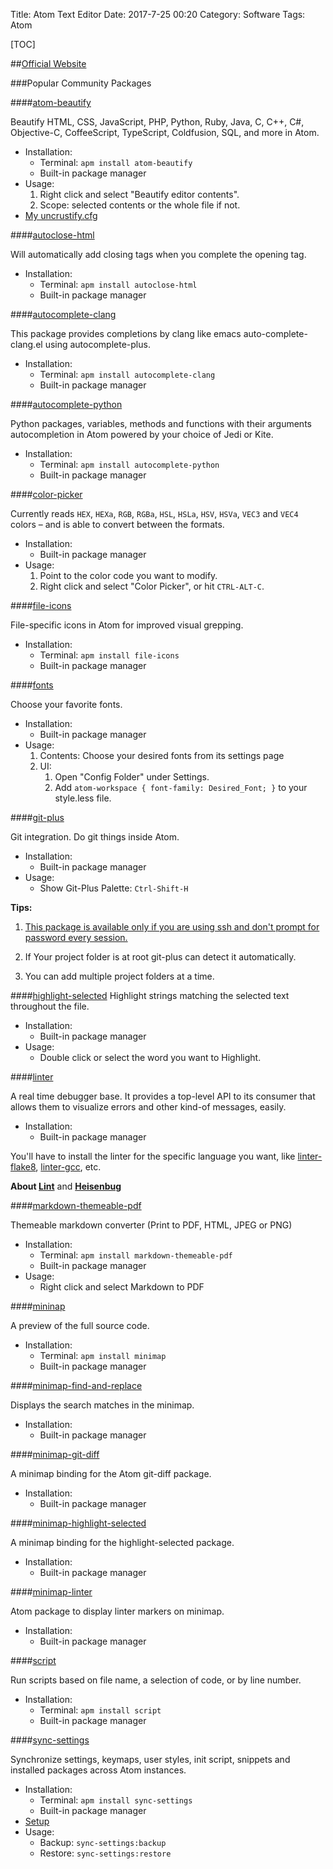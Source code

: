 Title: Atom Text Editor
Date: 2017-7-25 00:20
Category: Software
Tags: Atom

[TOC]

##[Official Website](https://atom.io/)

###Popular Community Packages

####[atom-beautify](https://atom.io/packages/atom-beautify)

Beautify HTML, CSS, JavaScript, PHP, Python, Ruby, Java, C, C++, C#, Objective-C, CoffeeScript, TypeScript, Coldfusion, SQL, and more in Atom.

*   Installation:
    *   Terminal: ``apm install atom-beautify``
    *   Built-in package manager
*   Usage:
    1.  Right click and select "Beautify editor contents".
    2.  Scope: selected contents or the whole file if not.
*   [My uncrustify.cfg](https://gist.github.com/Superdanby/40de920a0e94c2e8b8389b2a0a34765b)

####[autoclose-html](https://atom.io/packages/autoclose-html)

Will automatically add closing tags when you complete the opening tag.

*   Installation:
    *   Terminal: ``apm install autoclose-html``
    *   Built-in package manager

####[autocomplete-clang](https://atom.io/packages/autocomplete-clang)

This package provides completions by clang like emacs auto-complete-clang.el using autocomplete-plus.

*   Installation:
    *   Terminal: ``apm install autocomplete-clang``
    *   Built-in package manager

####[autocomplete-python](https://atom.io/packages/autocomplete-python)

Python packages, variables, methods and functions with their arguments autocompletion in Atom powered by your choice of Jedi or Kite.

*   Installation:
    *   Terminal: ``apm install autocomplete-python``
    *   Built-in package manager

####[color-picker](https://atom.io/packages/color-picker)

Currently reads `HEX`, `HEXa`, `RGB`, `RGBa`, `HSL`, `HSLa`, `HSV`, `HSVa`, `VEC3` and `VEC4` colors – and is able to convert between the formats.

*   Installation:
    *   Built-in package manager
*   Usage:
    1.  Point to the color code you want to modify.
    2.  Right click and select "Color Picker", or hit `CTRL-ALT-C`.

####[file-icons](https://atom.io/packages/file-icons)

File-specific icons in Atom for improved visual grepping.

*   Installation:
    *   Terminal: ``apm install file-icons``
    *   Built-in package manager

####[fonts](https://atom.io/packages/fonts)

Choose your favorite fonts.

*   Installation:
    *   Built-in package manager
*   Usage:
    1.  Contents: Choose your desired fonts from its settings page
    2.  UI:
        1.  Open "Config Folder" under Settings.
        2.  Add ``atom-workspace { font-family: Desired_Font; }`` to your style.less file.

####[git-plus](https://atom.io/packages/git-plus)

Git integration. Do git things inside Atom.

*   Installation:
    *   Built-in package manager
*   Usage:
    *   Show Git-Plus Palette: `Ctrl-Shift-H`

**Tips:**

1.  [This package is available only if you are using ssh and don't prompt for password every session.](https://help.github.com/articles/generating-a-new-ssh-key-and-adding-it-to-the-ssh-agent/)

2.  If Your project folder is at root git-plus can detect it automatically.

3.  You can add multiple project folders at a time.

####[highlight-selected](https://atom.io/packages/highlight-selected)
Highlight strings matching the selected text throughout the file.

*   Installation:
    *   Built-in package manager
*   Usage:
    *   Double click or select the word you want to Highlight.

####[linter](https://atom.io/packages/linter)

A real time debugger base. It provides a top-level API to its consumer that allows them to visualize errors and other kind-of messages, easily.

*   Installation:
    *   Built-in package manager

You'll have to install the linter for the specific language you want, like [linter-flake8](https://atom.io/packages/linter-flake8), [linter-gcc](https://atom.io/packages/linter-gcc), etc.

**About [Lint](https://en.wikipedia.org/wiki/Lint_(software))** and **[Heisenbug](https://en.wikipedia.org/wiki/Heisenbug)**

####[markdown-themeable-pdf](https://atom.io/packages/markdown-themeable-pdf)

Themeable markdown converter (Print to PDF, HTML, JPEG or PNG)

*   Installation:
    *   Terminal: ``apm install markdown-themeable-pdf``
    *   Built-in package manager
*   Usage:
    *   Right click and select Markdown to PDF

####[mininap](https://atom.io/packages/minimap)

A preview of the full source code.

*   Installation:
    *   Terminal: ``apm install minimap``
    *   Built-in package manager

####[minimap-find-and-replace](https://atom.io/packages/minimap-find-and-replace)

Displays the search matches in the minimap.

*   Installation:
    *   Built-in package manager

####[minimap-git-diff](https://atom.io/packages/minimap-git-diff)

A minimap binding for the Atom git-diff package.

*   Installation:
    *   Built-in package manager

####[minimap-highlight-selected](https://atom.io/packages/minimap-highlight-selected)

A minimap binding for the highlight-selected package.

*   Installation:
    *   Built-in package manager

####[minimap-linter](https://atom.io/packages/minimap-linter)

Atom package to display linter markers on minimap.

*   Installation:
    *   Built-in package manager

####[script](https://atom.io/packages/script)

Run scripts based on file name, a selection of code, or by line number.

*   Installation:
    *   Terminal: ``apm install script``
    *   Built-in package manager

####[sync-settings](https://atom.io/packages/sync-settings)

Synchronize settings, keymaps, user styles, init script, snippets and installed packages across Atom instances.

*   Installation:
    *   Terminal: ``apm install sync-settings``
    *   Built-in package manager
*   [Setup](https://atom.io/packages/sync-settings#setup)
*   Usage:
    *   Backup: `sync-settings:backup`
    *   Restore: `sync-settings:restore`
